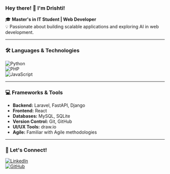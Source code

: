 ### Hey there! 👋 I'm Drishti!

🎓 **Master's in IT Student | Web Developer**  
💡 Passionate about building scalable applications and exploring AI in web development.

---

### 🛠 **Languages & Technologies**  
![Python](https://img.shields.io/badge/Python-3776AB?style=flat&logo=python&logoColor=white)  
![PHP](https://img.shields.io/badge/PHP-777BB4?style=flat&logo=php&logoColor=white)  
![JavaScript](https://img.shields.io/badge/JavaScript-F7DF1E?style=flat&logo=javascript&logoColor=black)

---

### 💻 **Frameworks & Tools**  
- **Backend:** Laravel, FastAPI, Django  
- **Frontend:** React  
- **Databases:** MySQL, SQLite  
- **Version Control:** Git, GitHub  
- **UI/UX Tools:** draw.io  
- **Agile:** Familiar with Agile methodologies

---

### 🤝 **Let's Connect!**  
[![LinkedIn](https://img.shields.io/badge/LinkedIn-0A66C2?style=flat&logo=linkedin&logoColor=white)](https://linkedin.com/in/drishti-madaan)  
[![GitHub](https://img.shields.io/badge/GitHub-181717?style=flat&logo=github&logoColor=white)](https://github.com/drishti-madaan)
